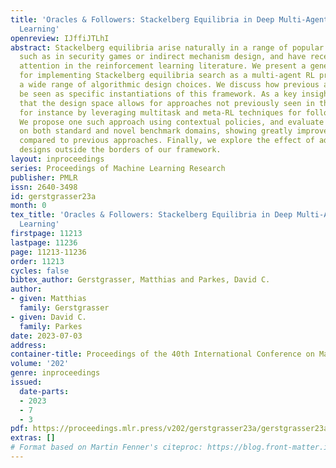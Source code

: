 ```yaml
---
title: 'Oracles & Followers: Stackelberg Equilibria in Deep Multi-Agent Reinforcement
  Learning'
openreview: IJffiJTLhI
abstract: Stackelberg equilibria arise naturally in a range of popular learning problems,
  such as in security games or indirect mechanism design, and have received increasing
  attention in the reinforcement learning literature. We present a general framework
  for implementing Stackelberg equilibria search as a multi-agent RL problem, allowing
  a wide range of algorithmic design choices. We discuss how previous approaches can
  be seen as specific instantiations of this framework. As a key insight, we note
  that the design space allows for approaches not previously seen in the literature,
  for instance by leveraging multitask and meta-RL techniques for follower convergence.
  We propose one such approach using contextual policies, and evaluate it experimentally
  on both standard and novel benchmark domains, showing greatly improved sample efficiency
  compared to previous approaches. Finally, we explore the effect of adopting algorithm
  designs outside the borders of our framework.
layout: inproceedings
series: Proceedings of Machine Learning Research
publisher: PMLR
issn: 2640-3498
id: gerstgrasser23a
month: 0
tex_title: 'Oracles & Followers: Stackelberg Equilibria in Deep Multi-Agent Reinforcement
  Learning'
firstpage: 11213
lastpage: 11236
page: 11213-11236
order: 11213
cycles: false
bibtex_author: Gerstgrasser, Matthias and Parkes, David C.
author:
- given: Matthias
  family: Gerstgrasser
- given: David C.
  family: Parkes
date: 2023-07-03
address: 
container-title: Proceedings of the 40th International Conference on Machine Learning
volume: '202'
genre: inproceedings
issued:
  date-parts:
  - 2023
  - 7
  - 3
pdf: https://proceedings.mlr.press/v202/gerstgrasser23a/gerstgrasser23a.pdf
extras: []
# Format based on Martin Fenner's citeproc: https://blog.front-matter.io/posts/citeproc-yaml-for-bibliographies/
---
```

